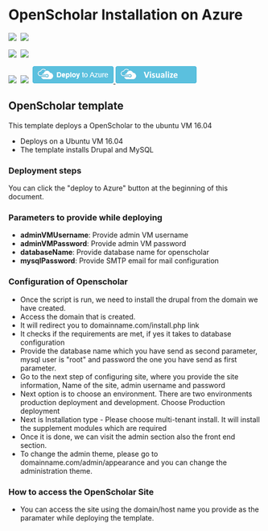 # OpenScholar Installation on Azure

<IMG SRC="https://azurequickstartsservice.blob.core.windows.net/badges/OpenScholar/PublicLastTestDate.svg" />&nbsp;
<IMG SRC="https://azurequickstartsservice.blob.core.windows.net/badges/OpenScholar/PublicDeployment.svg" />&nbsp;

<IMG SRC="https://azurequickstartsservice.blob.core.windows.net/badges/OpenScholar/FairfaxLastTestDate.svg" />&nbsp;
<IMG SRC="https://azurequickstartsservice.blob.core.windows.net/badges/OpenScholar/FairfaxDeployment.svg" />&nbsp;

<IMG SRC="https://azurequickstartsservice.blob.core.windows.net/badges/OpenScholar/BestPracticeResult.svg" />&nbsp;
<IMG SRC="https://azurequickstartsservice.blob.core.windows.net/badges/OpenScholar/CredScanResult.svg" />&nbsp;
<a href="https://portal.azure.com/#create/Microsoft.Template/uri/https%3A%2F%2Fraw.githubusercontent.com%2FAzure%2Fazure-quickstart-templates%2Fmaster%2FOpenScholar%2Fazuredeploy.json" target="_blank">
    <img src="https://raw.githubusercontent.com/Azure/azure-quickstart-templates/master/1-CONTRIBUTION-GUIDE/images/deploytoazure.png"/>
</a>
<a href="http://armviz.io/#/?load=https%3A%2F%2Fraw.githubusercontent.com%2FAzure%2Fazure-quickstart-templates%2Fmaster%2FOpenScholar%2Fazuredeploy.json" target="_blank">
    <img src="https://raw.githubusercontent.com/Azure/azure-quickstart-templates/master/1-CONTRIBUTION-GUIDE/images/visualizebutton.png"/>
</a>

## OpenScholar template 

This template deploys a OpenScholar to the ubuntu VM 16.04
* Deploys on a Ubuntu VM 16.04
* The template installs Drupal and MySQL


### Deployment steps

You can click the "deploy to Azure" button at the beginning of this document.

### Parameters to provide while deploying

+ **adminVMUsername**: Provide admin VM username
+ **adminVMPassword**: Provide admin VM password
+ **databaseName**: Provide database name for openscholar
+ **mysqlPassword**: Provide SMTP email for mail configuration

### Configuration of Openscholar 

* Once the script is run, we need to install the drupal from the domain we have created.
* Access the domain that is created.
* It will redirect you to domainname.com/install.php link
* It checks if the requirements are met, if yes it takes to database configuration
* Provide the database name which you have send as second parameter, mysql user is "root" and password the one you have send as first parameter.
* Go to the next step of configuring site, where you provide the site information, Name of the site, admin username and password
* Next option is to choose an environment. There are two environments production deployment and development. Choose Production deployment
* Next is Installation type - Please choose multi-tenant install. It will install the supplement modules which are required
* Once it is done, we can visit the admin section also the front end section.
* To change the admin theme, please go to domainname.com/admin/appearance and you can change the administration theme.

### How to access the OpenScholar Site
* You can access the site using the domain/host name you provide as the paramater while deploying the template. 

